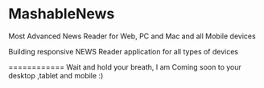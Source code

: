 MashableNews
============

Most Advanced News Reader
for Web, PC and Mac and all Mobile devices

Building responsive NEWS Reader application for all types of devices

============
Wait and hold your breath, I am Coming soon to your desktop ,tablet and mobile :)
